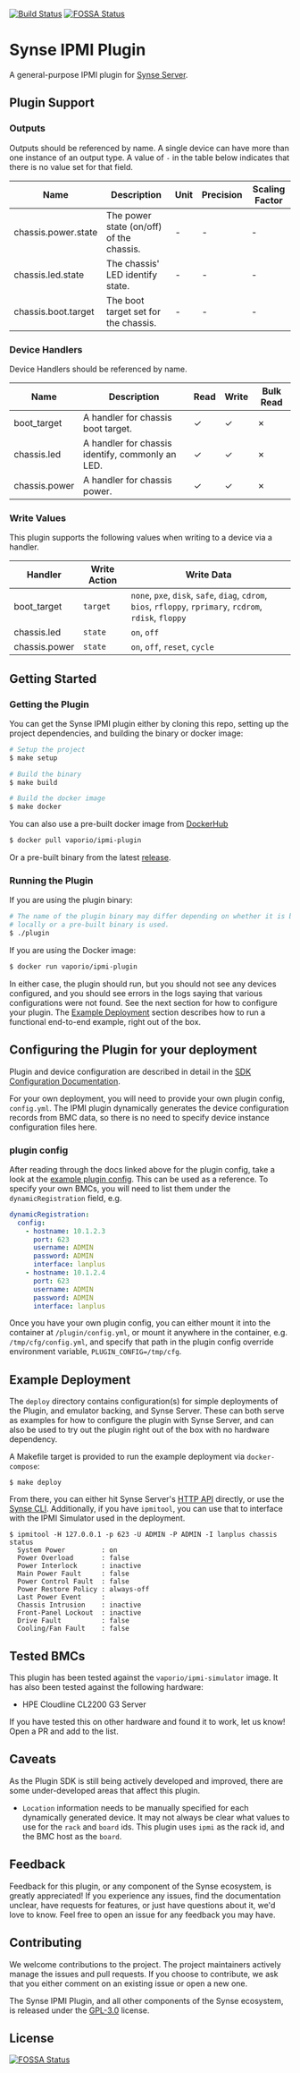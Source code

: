 [![Build Status](https://build.vio.sh/buildStatus/icon?job=vapor-ware/synse-ipmi-plugin/master)](https://build.vio.sh/blue/organizations/jenkins/vapor-ware%2Fsynse-ipmi-plugin/activity)
[![FOSSA Status](https://app.fossa.io/api/projects/git%2Bgithub.com%2Fvapor-ware%2Fsynse-ipmi-plugin.svg?type=shield)](https://app.fossa.io/projects/git%2Bgithub.com%2Fvapor-ware%2Fsynse-ipmi-plugin?ref=badge_shield)

# Synse IPMI Plugin
A general-purpose IPMI plugin for [Synse Server][synse-server].

## Plugin Support
### Outputs
Outputs should be referenced by name. A single device can have more than one instance
of an output type. A value of `-` in the table below indicates that there is no value
set for that field.

| Name | Description | Unit | Precision | Scaling Factor |
| ---- | ----------- | ---- | --------- | -------------- |
| chassis.power.state | The power state (on/off) of the chassis. | - | - | - |
| chassis.led.state | The chassis' LED identify state. | - | - | - |
| chassis.boot.target | The boot target set for the chassis. | - | - | - |


### Device Handlers
Device Handlers should be referenced by name.

| Name | Description | Read | Write | Bulk Read |
| ---- | ----------- | ---- | ----- | --------- |
| boot_target | A handler for chassis boot target. | ✓ | ✓ | ✗ |
| chassis.led | A handler for chassis identify, commonly an LED. | ✓ | ✓ | ✗ |
| chassis.power | A handler for chassis power. | ✓ | ✓ | ✗ |


### Write Values
This plugin supports the following values when writing to a device via a handler.

| Handler | Write Action | Write Data |
| ------- | ------------ | ---------- |
| boot_target | `target` | `none`, `pxe`, `disk`, `safe`, `diag`, `cdrom`, `bios`, `rfloppy`, `rprimary`, `rcdrom`, `rdisk`, `floppy` |
| chassis.led | `state` | `on`, `off` |
| chassis.power | `state` | `on`, `off`, `reset`, `cycle` |

## Getting Started

### Getting the Plugin
You can get the Synse IPMI plugin either by cloning this repo, setting up the project dependencies,
and building the binary or docker image:
```bash
# Setup the project
$ make setup

# Build the binary
$ make build

# Build the docker image
$ make docker
```

You can also use a pre-built docker image from [DockerHub][plugin-dockerhub]
```bash
$ docker pull vaporio/ipmi-plugin
```

Or a pre-built binary from the latest [release][plugin-release].

### Running the Plugin
If you are using the plugin binary:
```bash
# The name of the plugin binary may differ depending on whether it is built
# locally or a pre-built binary is used.
$ ./plugin
```

If you are using the Docker image:
```bash
$ docker run vaporio/ipmi-plugin
```

In either case, the plugin should run, but you should not see any devices configured,
and you should see errors in the logs saying that various configurations were not found.
See the next section for how to configure your plugin. The [Example Deployment](#example-deployment)
section describes how to run a functional end-to-end example, right out of the box.

## Configuring the Plugin for your deployment
Plugin and device configuration are described in detail in the [SDK Configuration Documentation][sdk-config-docs].

For your own deployment, you will need to provide your own plugin config, `config.yml`.
The IPMI plugin dynamically generates the device configuration records from BMC data, so
there is no need to specify device instance configuration files here.

### plugin config
After reading through the docs linked above for the plugin config, take a look at the [example
plugin config](example/config.yml). This can be used as a reference. To specify your own BMCs, you
will need to list them under the `dynamicRegistration` field, e.g.

```yaml
dynamicRegistration:
  config:
    - hostname: 10.1.2.3
      port: 623
      username: ADMIN
      password: ADMIN
      interface: lanplus
    - hostname: 10.1.2.4
      port: 623
      username: ADMIN
      password: ADMIN
      interface: lanplus
```

Once you have your own plugin config, you can either mount it into the container at `/plugin/config.yml`, 
or mount it anywhere in the container, e.g. `/tmp/cfg/config.yml`, and specify that path in
the plugin config override environment variable, `PLUGIN_CONFIG=/tmp/cfg`.


## Example Deployment
The `deploy` directory contains configuration(s) for simple deployments of the Plugin,
and emulator backing, and Synse Server. These can both serve as examples for how to configure
the plugin with Synse Server, and can also be used to try out the plugin right out of the
box with no hardware dependency.

A Makefile target is provided to run the example deployment via `docker-compose`:
```console
$ make deploy
```

From there, you can either hit Synse Server's [HTTP API][synse-server-api] directly, or
use the [Synse CLI][synse-cli]. Additionally, if you have `ipmitool`, you can use that to
interface with the IPMI Simulator used in the deployment.

```console
$ ipmitool -H 127.0.0.1 -p 623 -U ADMIN -P ADMIN -I lanplus chassis status
  System Power         : on
  Power Overload       : false
  Power Interlock      : inactive
  Main Power Fault     : false
  Power Control Fault  : false
  Power Restore Policy : always-off
  Last Power Event     : 
  Chassis Intrusion    : inactive
  Front-Panel Lockout  : inactive
  Drive Fault          : false
  Cooling/Fan Fault    : false
```

## Tested BMCs
This plugin has been tested against the `vaporio/ipmi-simulator` image. It has also been
tested against the following hardware:

- HPE Cloudline CL2200 G3 Server

If you have tested this on other hardware and found it to work, let us know! Open a PR
and add to the list.

## Caveats
As the Plugin SDK is still being actively developed and improved, there are some under-developed
areas that affect this plugin. 
- `Location` information needs to be manually specified for each dynamically generated
  device. It may not always be clear what values to use for the `rack` and `board` ids.
  This plugin uses `ipmi` as the rack id, and the BMC host as the `board`.

## Feedback
Feedback for this plugin, or any component of the Synse ecosystem, is greatly appreciated!
If you experience any issues, find the documentation unclear, have requests for features,
or just have questions about it, we'd love to know. Feel free to open an issue for any
feedback you may have.

## Contributing
We welcome contributions to the project. The project maintainers actively manage the issues
and pull requests. If you choose to contribute, we ask that you either comment on an existing
issue or open a new one.

The Synse IPMI Plugin, and all other components of the Synse ecosystem, is released under the
[GPL-3.0](LICENSE) license.


[synse-server-api]: https://vapor-ware.github.io/synse-server
[synse-server]: https://github.com/vapor-ware/synse-server
[synse-sdk]: https://github.com/vapor-ware/synse-sdk
[synse-cli]: https://github.com/vapor-ware/synse-cli
[plugin-dockerhub]: https://hub.docker.com/r/vaporio/ipmi-plugin
[plugin-release]: https://github.com/vapor-ware/synse-ipmi-plugin/releases
[sdk-config-docs]: http://synse-sdk.readthedocs.io/en/latest/user/configuration.html

## License
[![FOSSA Status](https://app.fossa.io/api/projects/git%2Bgithub.com%2Fvapor-ware%2Fsynse-ipmi-plugin.svg?type=large)](https://app.fossa.io/projects/git%2Bgithub.com%2Fvapor-ware%2Fsynse-ipmi-plugin?ref=badge_large)